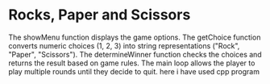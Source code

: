 # Rocks, Paper and Scissors
The showMenu function displays the game options.
The getChoice function converts numeric choices (1, 2, 3) into string representations ("Rock", "Paper", "Scissors").
The determineWinner function checks the choices and returns the result based on game rules.
The main loop allows the player to play multiple rounds until they decide to quit.
here i have used cpp program
